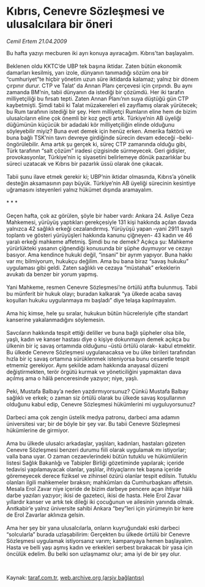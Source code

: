 # Kıbrıs, Cenevre Sözleşmesi ve ulusalcılara bir öneri

*Cemil Ertem 21.04.2009*

<div class="taraf_structure_2col_1zq">
<div class="margen_n">



 <p>Bu hafta yazıyı mecburen iki ayrı konuya ayıracağım. Kıbrıs’tan başlayalım. <br/><br/>Beklenen oldu KKTC’de UBP tek başına iktidar. Zaten bütün ekonomik damarları kesilmiş, yarı izole, dünyanın tanımadığı sözüm ona bir “cumhuriyet”te hiçbir yönetim uzun süre iktidarda kalamaz; yalnız bir dönem çırpınır durur. CTP ve Talat’ da Annan Planı çerçevesi için çırpındı. Bu aynı zamanda BM’nin, tabii dünyanın da istediği bir çözümdü. Her iki tarafın milliyetçiliği bu fırsatı tepti. Zaten Annan Planı’nın suya düştüğü gün CTP kaybetmişti. Şimdi tabii ki Talat müzakereleri eli zayıflamış olarak yürütecek; bu Rum tarafının istediği bir şey. Hem milliyetçi Rumların eline hem de bizim ulusalcıların eline çok önemli bir koz geçti artık. Türkiye’nin AB üyeliği düğümünün küçücük bir adadaki kör milliyetçiliğin elinde olduğunu söyleyebilir miyiz? Buna evet demek için henüz erken. Amerika faktörü ve buna bağlı TSK’nin tavrı devreye girdiğinde sürecin devam edeceği –belki- öngörülebilir. Ama artık şu gerçek ki, süreç CTP zamanında olduğu gibi, Türk tarafının “salt çözüm” iradesi çizgisinde sürmeyecek. Geri gidişler, provokasyonlar, Türkiye’nin iç siyasetini belirlemeye dönük pazarlıklar bu süreci uzatacak ve Kıbrıs bir pazarlık üssü olarak öne çıkacak. <br/><br/>Tabii şunu ilave etmek gerekir ki; UBP’nin iktidar olmasında, Kıbrıs’a yönelik desteğin aksamasının payı büyük. Türkiye’nin AB üyeliği sürecinin kesintiye uğramasını isteyenleri yalnız hükümet dışında aramayalım. <br/><br/>* * * <br/><br/>Geçen hafta, çok az görülen, şöyle bir haber vardı: Ankara 24. Asliye Ceza Mahkemesi, yürüyüş yaptıkları gerekçesiyle 131 kişi hakkında açılan davada yalnızca 42 sağlıklı erkeği cezalandırmış. Yürüyüşü yapan –yani 2911 sayılı toplantı ve gösteri yürüyüşleri hakkında kanunu çiğneyen- 43 kadın ve 46 yaralı erkeği mahkeme affetmiş. Şimdi bu ne demek? Açıkça şu: Mahkeme yürürlükteki yasanın çiğnendiği konusunda bir şüphe duymuyor ve cezayı basıyor. Ama kendince hukuki değil, “insani” bir ayrım yapıyor. Buna hakkı var mı; bilmiyorum, hukukçu değilim. Ama bu bana biraz “savaş hukuku” uygulaması gibi geldi. Zaten sağlıklı ve cezaya “müstahak” erkeklerin avukatı da benzer bir yorum yapmış. <br/><br/>Yani Mahkeme, resmen Cenevre Sözleşmesi’ne örtülü atıfta bulunmuş. Tabii bu münferit bir hukuk olayı; buradan kalkarak “ya ülkede acaba savaş koşulları hukuku uygulanmaya mı başladı” diye telaşa kapılmayalım. <br/><br/>Ama hiç kimse, hele şu sıralar, hukukun bütün hücreleriyle çifte standart kanserine yakalanmadığını söylemesin. <br/><br/>Savcıların hakkında tespit ettiği deliller ve buna bağlı şüpheler olsa bile, yaşlı, kadın ve kanser hastası diye o kişiye dokunmayın demek açıkça bu ülkenin bir iç savaş ortamında olduğunu –üstü örtülü olarak- kabul etmektir. Bu ülkede Cenevre Sözleşmesi uygulanacaksa ve bu ülke birileri tarafından hızla bir iç savaş ortamına sürüklenmek isteniyorsa bunu cesaretle tespit etmemiz gerekiyor. Aynı şekilde adam hakkında anayasal düzeni değiştirmekten, terör örgütü kurmak ve yöneticiliğini yapmaktan dava açılmış ama o hâlâ penceresinde yazıyor; niye, yaşlı. <br/><br/>Peki, Mustafa Balbay’a neden yazdırmıyorsunuz? Çünkü Mustafa Balbay sağlıklı ve erkek; o zaman siz örtülü olarak bu ülkede savaş koşullarının olduğunu kabul edip, Cenevre Sözleşmesi hükümlerini mi uyguluyorsunuz? <br/><br/>Darbeci ama çok zengin üstelik medya patronu, darbeci ama adamın üniversitesi var; bir de böyle bir şey var. Bu tabii Cenevre Sözleşmesi hükümlerine de girmiyor. <br/><br/>Ama bu ülkede ulusalcı arkadaşlar, yaşlıları, kadınları, hastaları gözeten Cenevre Sözleşmesi benzeri durumu fiili olarak uygulamak mı istiyorlar; valla bana uyar. O zaman cezaevlerindeki bütün tutuklu ve hükümlülerin listesi Sağlık Bakanlığı ve Tabipler Birliği gözetiminde yapılarak; içeride tedavisi yapılamayacak olanlar, yaşlılar, ihtiyaçlarını tek başına içeride göremeyecek derece fiziksel ve zihinsel özürü olanlar tespit edilsin. Tutuklu olanları ilgili mahkemeler bıraksın; mahkûmları da Cumhurbaşkanı affetsin. Mesala Erol Zavar niye içeride de bizim darbeye pencere açan ihtiyar hâlâ darbe yazıları yazıyor; ikisi de gazeteci, ikisi de hasta. Hele Erol Zavar yıllardır kanser ve artık tek dileği iki çocuğunun ve ailesinin yanında olmak. Anıtkabir’e yalnız üniversite sahibi Ankara “bey”leri için yürümeyin bir kere de Erol Zavarlar aklınıza gelsin. <br/><br/>Ama her şey bir yana ulusalcılarla, onların kuyruğundaki eski darbeci “solcularla” burada uzlaşabilirim: Gerçekten bu ülkede örtülü bir Cenevre Sözleşmesi uygulamak istiyorsanız varım; kampanyaya hemen başlayalım. Hasta ve belli yaşı aşmış kadın ve erkekleri serbest bırakacak bir yasa için öncülük edelim. Bu belki son uzlaşmamız olur; ama iyi de bir şey olur.</p>

<br/>


<div id="taraf_not">
</div>

</div>


</div>

Kaynak: [taraf.com.tr](http://www.taraf.com.tr:80/makale/5140.htm), [web.archive.org (arşiv bağlantısı)](http://web.archive.org/web/20090429075255/http://www.taraf.com.tr:80/makale/5140.htm)
